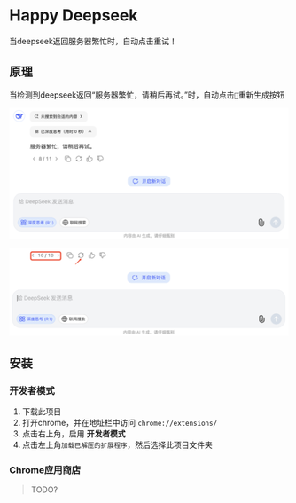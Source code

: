 # **Happy Deepseek**

当deepseek返回服务器繁忙时，自动点击重试！

## **原理**

当检测到deepseek返回“服务器繁忙，请稍后再试。”时，自动点击`🔁`重新生成按钮

![1.png](./imgs/ds1.png)

![2.png](./imgs/ds2.png)

## **安装**

### **开发者模式**
1. 下载此项目
2. 打开chrome，并在地址栏中访问 `chrome://extensions/`
3. 点击右上角，启用 **开发者模式**
4. 点击左上角`加载已解压的扩展程序`，然后选择此项目文件夹

### **Chrome应用商店**
> TODO?



